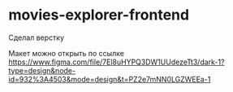 # movies-explorer-frontend
Сделал верстку

Макет можно открыть по ссылке https://www.figma.com/file/7El8uHYPQ3DW1UUdezeTt3/dark-1?type=design&node-id=932%3A4503&mode=design&t=PZ2e7mNN0LGZWEEa-1